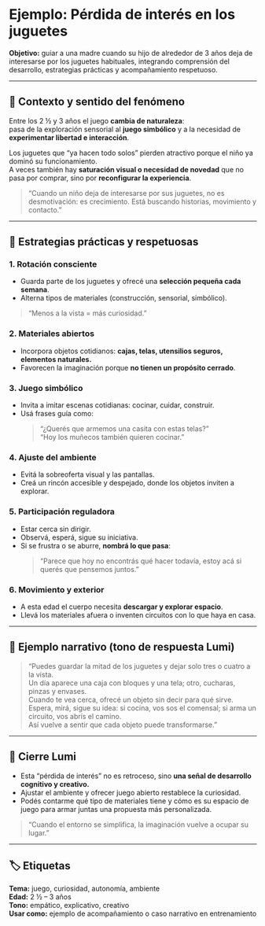 # Ejemplo: Pérdida de interés en los juguetes
**Objetivo:** guiar a una madre cuando su hijo de alrededor de 3 años deja de interesarse por los juguetes habituales, integrando comprensión del desarrollo, estrategias prácticas y acompañamiento respetuoso.

---

## 🧩 Contexto y sentido del fenómeno
Entre los 2 ½ y 3 años el juego **cambia de naturaleza**:  
pasa de la exploración sensorial al **juego simbólico** y a la necesidad de **experimentar libertad e interacción**.  

Los juguetes que “ya hacen todo solos” pierden atractivo porque el niño ya dominó su funcionamiento.  
A veces también hay **saturación visual o necesidad de novedad** que no pasa por comprar, sino por **reconfigurar la experiencia**.

> “Cuando un niño deja de interesarse por sus juguetes, no es desmotivación: es crecimiento. Está buscando historias, movimiento y contacto.”

---

## 🧭 Estrategias prácticas y respetuosas

### 1. Rotación consciente
- Guarda parte de los juguetes y ofrecé una **selección pequeña cada semana**.  
- Alterna tipos de materiales (construcción, sensorial, simbólico).  
> “Menos a la vista = más curiosidad.”

### 2. Materiales abiertos
- Incorpora objetos cotidianos: **cajas, telas, utensilios seguros, elementos naturales.**  
- Favorecen la imaginación porque **no tienen un propósito cerrado**.

### 3. Juego simbólico
- Invita a imitar escenas cotidianas: cocinar, cuidar, construir.  
- Usá frases guía como:  
  > “¿Querés que armemos una casita con estas telas?”  
  > “Hoy los muñecos también quieren cocinar.”

### 4. Ajuste del ambiente
- Evitá la sobreoferta visual y las pantallas.  
- Creá un rincón accesible y despejado, donde los objetos inviten a explorar.

### 5. Participación reguladora
- Estar cerca sin dirigir.  
- Observá, esperá, sigue su iniciativa.  
- Si se frustra o se aburre, **nombrá lo que pasa**:  
  > “Parece que hoy no encontrás qué hacer todavía, estoy acá si querés que pensemos juntos.”

### 6. Movimiento y exterior
- A esta edad el cuerpo necesita **descargar y explorar espacio**.  
- Llevá los materiales afuera o inventen circuitos con lo que haya en casa.

---

## 💬 Ejemplo narrativo (tono de respuesta Lumi)
> “Puedes guardar la mitad de los juguetes y dejar solo tres o cuatro a la vista.  
> Un día aparece una caja con bloques y una tela; otro, cucharas, pinzas y envases.  
> Cuando te vea cerca, ofrecé un objeto sin decir para qué sirve.  
> Espera, mirá, sigue su idea: si cocina, vos sos el comensal; si arma un circuito, vos abrís el camino.  
> Así vuelve a sentir que cada objeto puede transformarse.”

---

## 🌱 Cierre Lumi
- Esta “pérdida de interés” no es retroceso, sino **una señal de desarrollo cognitivo y creativo.**  
- Ajustar el ambiente y ofrecer juego abierto restablece la curiosidad.  
- Podés contarme qué tipo de materiales tiene y cómo es su espacio de juego para armar juntas una propuesta más personalizada.

> “Cuando el entorno se simplifica, la imaginación vuelve a ocupar su lugar.”

---

## 🏷️ Etiquetas
**Tema:** juego, curiosidad, autonomía, ambiente  
**Edad:** 2 ½ – 3 años  
**Tono:** empático, explicativo, creativo  
**Usar como:** ejemplo de acompañamiento o caso narrativo en entrenamiento
